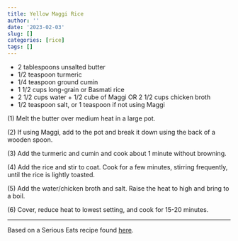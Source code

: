 ```yaml
---
title: Yellow Maggi Rice
author: ''
date: '2023-02-03'
slug: []
categories: [rice]
tags: []
---
```


- 2 tablespoons unsalted butter
- 1/2 teaspoon turmeric
- 1/4 teaspoon ground cumin
- 1 1/2 cups long-grain or Basmati rice
- 2 1/2 cups water + 1/2 cube of Maggi OR 2 1/2 cups chicken broth
- 1/2 teaspoon salt, or 1  teaspoon if not using Maggi

(1) Melt the butter over medium heat in a large pot.

(2) If using Maggi, add to the pot and break it down using the back of a wooden spoon.

(3) Add the turmeric and cumin and cook about 1 minute without browning.

(4) Add the rice and stir to coat. Cook for a few minutes, stirring frequently, until the rice is lightly toasted.

(5) Add the water/chicken broth and salt. Raise the heat to high and bring to a boil. 

(6) Cover, reduce heat to lowest setting, and cook for 15-20 minutes.

---

Based on a Serious Eats recipe found [here](https://www.seriouseats.com/recipes/2011/12/serious-eats-halal-cart-style-chicken-and-rice-white-sauce-recipe.html).
